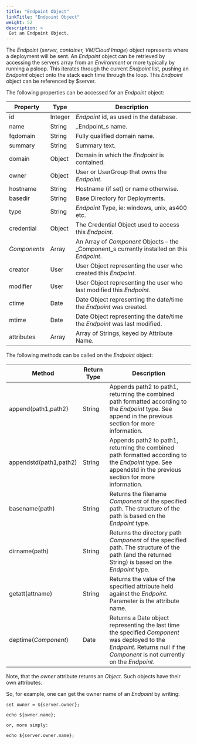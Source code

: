 ```yaml
---
title: "Endpoint Object"
linkTitle: "Endpoint Object"
weight: 52
description: >
 Get an Endpoint Object.   
---
```


The _Endpoint_ (_server, container, VM/Cloud Image_) object represents where a deployment will be sent. An _Endpoint_ object can be retrieved by accessing the servers array from an _Environment_ or more typically by running a psloop. This iterates through the current _Endpoint_ list, pushing an _Endpoint_ object onto the stack each time through the loop. This _Endpoint_ object can be referenced by $server.

The following properties can be accessed for an _Endpoint_ object:

| **Property** | **Type** | **Description** |
| --- | --- | --- |
| id | Integer | _Endpoint_ id, as used in the database. |
| name | String | _Endpoint_s name. |
| fqdomain | String | Fully qualified domain name. |
| summary | String | Summary text. |
| domain | Object | Domain in which the _Endpoint_ is contained. |
| owner | Object | User or UserGroup that owns the _Endpoint._ |
| hostname | String | Hostname (if set) or name otherwise. |
| basedir | String | Base Directory for Deployments. |
| type | String | _Endpoint_ Type, ie: windows, unix, as400 etc. |
| credential | Object | The Credential Object used to access this _Endpoint_. |
| _Components_ | Array | An Array of _Component_ Objects – the _Component_s currently installed on this _Endpoint_. |
| creator | User | User Object representing the user who created this _Endpoint_. |
| modifier | User | User Object representing the user who last modified this _Endpoint_. |
| ctime | Date | Date Object representing the date/time the _Endpoint_ was created. |
| mtime | Date | Date Object representing the date/time the _Endpoint_ was last modified. |
| attributes | Array | Array of Strings, keyed by Attribute Name. |

The following methods can be called on the _Endpoint_ object:

| **Method** | **Return Type** | **Description** |
| --- | --- | --- |
| append(path1,path2) | String | Appends path2 to path1, returning the combined path formatted according to the _Endpoint_ type. See append in the previous section for more information. |
| appendstd(path1,path2) | String | Appends path2 to path1, returning the combined path formatted according to the _Endpoint_ type. See appendstd in the previous section for more information. |
| basename(path) | String | Returns the filename _Component_ of the specified path. The structure of the path is based on the _Endpoint_ type. |
| dirname(path) | String | Returns the directory path _Component_ of the specified path. The structure of the path (and the returned String) is based on the _Endpoint_ type. |
| getatt(attname) | String | Returns the value of the specified attribute held against the _Endpoint_. Parameter is the attribute name. |
| deptime(_Component_) | Date | Returns a Date object representing the last time the specified _Component_ was deployed to the _Endpoint_. Returns null if the _Component_ is not currently on the _Endpoint_. |

Note, that the _owner_ attribute returns an _Object_. Such objects have their own attributes.

So, for example, one can get the owner name of an _Endpoint_ by writing:

~~~
set owner = ${server.owner};

echo ${owner.name};

or, more simply:

echo ${server.owner.name};
~~~